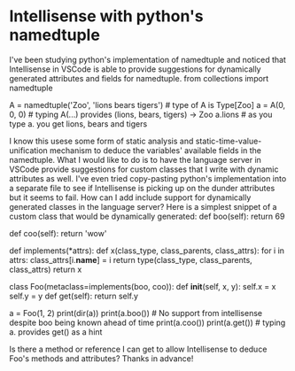 
# Intellisense with python's namedtuple

I've been studying python's implementation of namedtuple and noticed that Intellisense in VSCode is able to provide suggestions for dynamically generated attributes and fields for namedtuple.
from collections import namedtuple

A = namedtuple('Zoo', 'lions bears tigers') # type of A is Type[Zoo]
a = A(0, 0, 0)                              # typing A(...) provides (lions, bears, tigers) -> Zoo
a.lions                                     # as you type a. you get lions, bears and tigers 

I know this usese some form of static analysis and static-time-value-unification mechanism to deduce the variables' available fields in the namedtuple.
What I would like to do is to have the language server in VSCode provide suggestions for custom classes that I write with dynamic attributes as well. I've even tried copy-pasting python's implementation into a separate file to see if Intellisense is picking up on the dunder attributes but it seems to fail.
How can I add include support for dynamically generated classes in the language server?
Here is a simplest snippet of a custom class that would be dynamically generated:
def boo(self):
    return 69

def coo(self):
    return 'wow'

def implements(*attrs):
    def x(class_type, class_parents, class_attrs):
        for i in attrs:
            class_attrs[i.__name__] = i
        return type(class_type, class_parents, class_attrs)
    return x

class Foo(metaclass=implements(boo, coo)):
    def __init__(self, x, y):
        self.x = x
        self.y = y
    def get(self):
        return self.y

a = Foo(1, 2)
print(dir(a))
print(a.boo())  # No support from intellisense despite boo being known ahead of time
print(a.coo()) 
print(a.get())  # typing a. provides get() as a hint

Is there a method or reference I can get to allow Intellisense to deduce Foo's methods and attributes?
Thanks in advance!

        